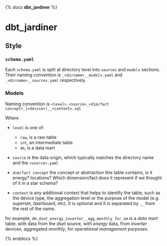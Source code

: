 {% docs __dbt_jardiner__ %}

# dbt_jardiner

## Style

### `schema.yaml`

Each `schema.yaml` is split at directory level into `sources` and `models` sections. Their naming convention is `_<dirname>__models.yaml` and `_<dirname>__sources.yaml` respectively.

### Models
Naming convention is `<level>_<source>_<dim/fact concept>_[<device>]__<context>.sql`

Where
- `level` is one of:
  - `raw`, is a raw table
  - `int`, an intermediate table
  - `dm`, is a data mart

- `source` is the data origin, which typically matches the directory name and the `<source>.yaml`

- `dim/fact concept` the concept or abstraction this table contains, is it energy? locations?
Which dimension/fact does it represent if we thought of it in a star schema?

- `context` is any additional context that helps to identify the table, such as the device type,
the aggregation level or the purpose of the model (e.g. superset, dashboard, etc). It is optional and it is separated by `__`
from the rest of the name.

for example, `dm_dset_energy_inverter__agg_monthly_for_om` is a _data mart_ table, with data from the _dset_ source,
with _energy_ data, from _inverter_ devices, aggregated _monthly_, for _operational management_ purposes.


{% enddocs %}